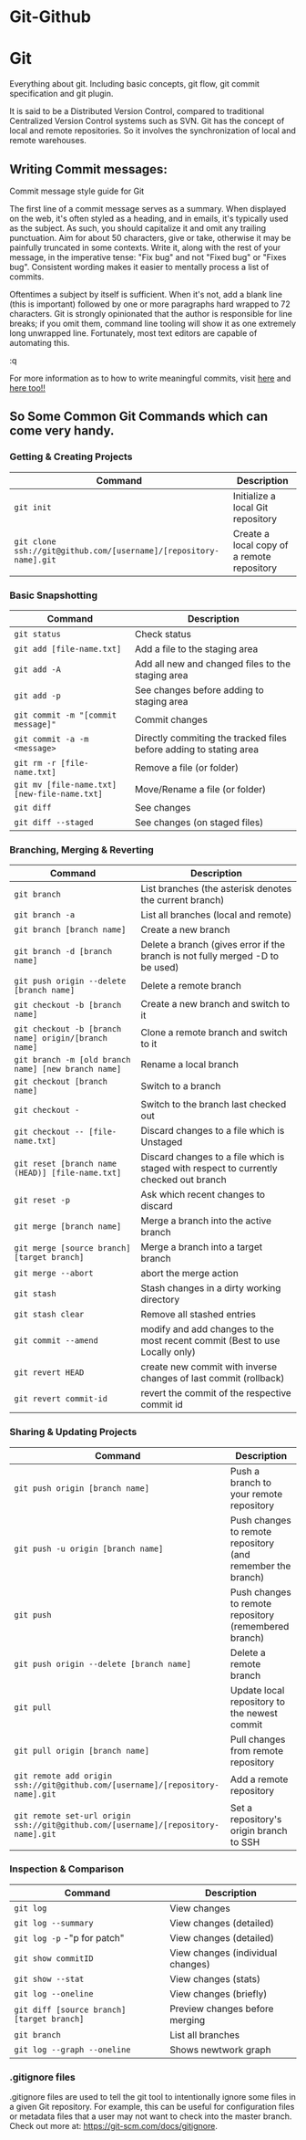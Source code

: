 # Git-Github

# Git

Everything about git. Including basic concepts, git flow, git commit specification and git plugin.

It is said to be a Distributed Version Control, compared to traditional Centralized Version Control systems such as SVN.
Git has the concept of local and remote repositories. So it involves the synchronization of local and remote warehouses.


## Writing Commit messages:
Commit message style guide for Git

The first line of a commit message serves as a summary.  When displayed
on the web, it's often styled as a heading, and in emails, it's
typically used as the subject.  As such, you should capitalize it and
omit any trailing punctuation.  Aim for about 50 characters, give or
take, otherwise it may be painfully truncated in some contexts.  Write
it, along with the rest of your message, in the imperative tense: "Fix
bug" and not "Fixed bug" or "Fixes bug".  Consistent wording makes it
easier to mentally process a list of commits.

Oftentimes a subject by itself is sufficient.  When it's not, add a
blank line (this is important) followed by one or more paragraphs hard
wrapped to 72 characters.  Git is strongly opinionated that the author
is responsible for line breaks; if you omit them, command line tooling
will show it as one extremely long unwrapped line.  Fortunately, most
text editors are capable of automating this.

:q

For more information as to how to write meaningful commits, visit <a href = "https://git.kernel.org/pub/scm/linux/kernel/git/torvalds/linux.git/tree/Documentation/process/submitting-patches.rst?id=HEAD"> here</a> and <a href = "https://thoughtbot.com/blog/5-useful-tips-for-a-better-commit-message">here too!!</a>

## So Some Common Git Commands which can come very handy.

### Getting & Creating Projects

| Command | Description |
| ------- | ----------- |
| `git init` | Initialize a local Git repository |
| `git clone ssh://git@github.com/[username]/[repository-name].git` | Create a local copy of a remote repository |

### Basic Snapshotting

| Command | Description |
| ------- | ----------- |
| `git status` | Check status |
| `git add [file-name.txt]` | Add a file to the staging area |
| `git add -A` | Add all new and changed files to the staging area |
| `git add -p` | See changes before adding to staging area |
| `git commit -m "[commit message]"` | Commit changes |
| `git commit -a -m <message>` | Directly commiting the tracked files before adding to stating area |
| `git rm -r [file-name.txt]` | Remove a file (or folder) |
| `git mv [file-name.txt] [new-file-name.txt]` | Move/Rename a file (or folder) |
| `git diff` | See changes |
| `git diff --staged` | See changes (on staged files) |


### Branching, Merging & Reverting

| Command | Description |
| ------- | ----------- |
| `git branch` | List branches (the asterisk denotes the current branch) |
| `git branch -a` | List all branches (local and remote) |
| `git branch [branch name]` | Create a new branch |
| `git branch -d [branch name]` | Delete a branch (gives error if the branch is not fully merged -D to be used)|
| `git push origin --delete [branch name]` | Delete a remote branch |
| `git checkout -b [branch name]` | Create a new branch and switch to it |
| `git checkout -b [branch name] origin/[branch name]` | Clone a remote branch and switch to it |
| `git branch -m [old branch name] [new branch name]` | Rename a local branch |
| `git checkout [branch name]` | Switch to a branch |
| `git checkout -` | Switch to the branch last checked out |
| `git checkout -- [file-name.txt]` | Discard changes to a file which is Unstaged |
| `git reset [branch name (HEAD)] [file-name.txt]` | Discard changes to a file which is staged with respect to currently checked out branch |
| `git reset -p` | Ask which recent changes to discard |
| `git merge [branch name]` | Merge a branch into the active branch |
| `git merge [source branch] [target branch]` | Merge a branch into a target branch |
| `git merge --abort` | abort the merge action |
| `git stash` | Stash changes in a dirty working directory |
| `git stash clear` | Remove all stashed entries |
| `git commit --amend` |  modify and add changes to the most recent commit (Best to use Locally only)|
| `git revert HEAD` | create new commit with inverse changes of last commit (rollback) |
| `git revert commit-id` | revert the commit of the respective commit id |


### Sharing & Updating Projects

| Command | Description |
| ------- | ----------- |
| `git push origin [branch name]` | Push a branch to your remote repository |
| `git push -u origin [branch name]` | Push changes to remote repository (and remember the branch) |
| `git push` | Push changes to remote repository (remembered branch) |
| `git push origin --delete [branch name]` | Delete a remote branch |
| `git pull` | Update local repository to the newest commit |
| `git pull origin [branch name]` | Pull changes from remote repository |
| `git remote add origin ssh://git@github.com/[username]/[repository-name].git` | Add a remote repository |
| `git remote set-url origin ssh://git@github.com/[username]/[repository-name].git` | Set a repository's origin branch to SSH |

### Inspection & Comparison

| Command | Description |
| ------- | ----------- |
| `git log` | View changes |
| `git log --summary` | View changes (detailed) |
| `git log -p`  -"p for patch" | View changes (detailed) |
| `git show commitID` | View changes (individual changes) |
| `git show --stat` | View changes (stats) |
| `git log --oneline` | View changes (briefly) |
| `git diff [source branch] [target branch]` | Preview changes before merging |
| `git branch` | List all branches |
| `git log --graph --oneline` | Shows newtwork graph |

### .gitignore files
.gitignore files are used to tell the git tool to intentionally ignore some files in a given Git repository. For example, this can be useful for configuration files or metadata files that a user may not want to check into the master branch. Check out more at: https://git-scm.com/docs/gitignore.

